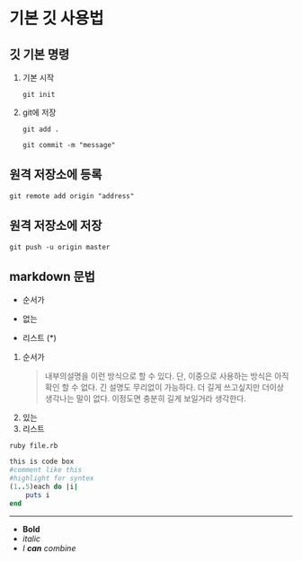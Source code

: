 # 기본 깃 사용법

## 깃 기본 명령

1. 기본 시작

    `git init`

1. git에 저장

    `git add .`

    `git commit -m "message"`

## 원격 저장소에 등록

`git remote add origin "address"`

## 원격 저장소에 저장

`git push -u origin master`

## markdown 문법

* 순서가

* 없는

* 리스트 (*)

1. 순서가
    >내부의설명을 이런 방식으로 할 수 있다. 단, 이중으로 사용하는 방식은 아직 확인 할 수 없다. 긴 설명도 무리없이 가능하다. 더 길게 쓰고싶지만 더이상 생각나는 말이 없다. 이정도면 충분히 길게 보일거라 생각한다.
1. 있는
1. 리스트

`ruby file.rb`

```Ruby
this is code box
#comment like this
#highlight for syntex
(1..5)each do |i|
    puts i
end
```

***

* __Bold__
* _italic_
* *I **can** combine*